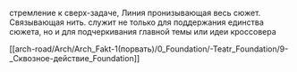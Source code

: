 стремление к сверх-задаче, Линия пронизывающая весь сюжет. Связывающая нить. служит не только для поддержания единства сюжета, но и для подчеркивания главной темы или идеи кроссовера

[[arch-road/Arch/Arch_Fakt-1(порвать)/0_Foundation/-Teatr_Foundation/9- _Сквозное-действие_Foundation]]
